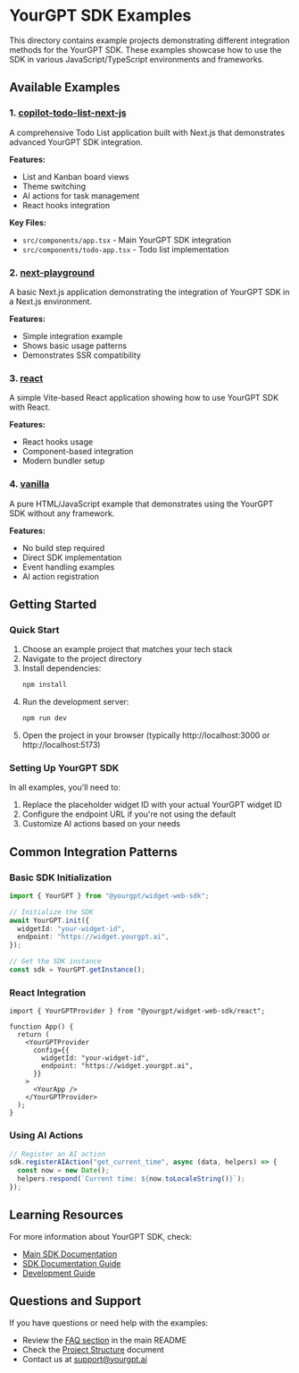 # YourGPT SDK Examples

This directory contains example projects demonstrating different integration methods for the YourGPT SDK. These examples showcase how to use the SDK in various JavaScript/TypeScript environments and frameworks.

## Available Examples

### 1. [copilot-todo-list-next-js](./copilot-todo-list-next-js)

A comprehensive Todo List application built with Next.js that demonstrates advanced YourGPT SDK integration.

**Features:**
- List and Kanban board views
- Theme switching
- AI actions for task management
- React hooks integration

**Key Files:**
- `src/components/app.tsx` - Main YourGPT SDK integration
- `src/components/todo-app.tsx` - Todo list implementation

### 2. [next-playground](./next-playground)

A basic Next.js application demonstrating the integration of YourGPT SDK in a Next.js environment.

**Features:**
- Simple integration example
- Shows basic usage patterns
- Demonstrates SSR compatibility

### 3. [react](./react)

A simple Vite-based React application showing how to use YourGPT SDK with React.

**Features:**
- React hooks usage
- Component-based integration
- Modern bundler setup

### 4. [vanilla](./vanilla)

A pure HTML/JavaScript example that demonstrates using the YourGPT SDK without any framework.

**Features:**
- No build step required
- Direct SDK implementation
- Event handling examples
- AI action registration

## Getting Started

### Quick Start

1. Choose an example project that matches your tech stack
2. Navigate to the project directory
3. Install dependencies:
   ```bash
   npm install
   ```
4. Run the development server:
   ```bash
   npm run dev
   ```
5. Open the project in your browser (typically http://localhost:3000 or http://localhost:5173)

### Setting Up YourGPT SDK

In all examples, you'll need to:

1. Replace the placeholder widget ID with your actual YourGPT widget ID
2. Configure the endpoint URL if you're not using the default
3. Customize AI actions based on your needs

## Common Integration Patterns

### Basic SDK Initialization

```typescript
import { YourGPT } from "@yourgpt/widget-web-sdk";

// Initialize the SDK
await YourGPT.init({
  widgetId: "your-widget-id",
  endpoint: "https://widget.yourgpt.ai",
});

// Get the SDK instance
const sdk = YourGPT.getInstance();
```

### React Integration

```tsx
import { YourGPTProvider } from "@yourgpt/widget-web-sdk/react";

function App() {
  return (
    <YourGPTProvider
      config={{
        widgetId: "your-widget-id",
        endpoint: "https://widget.yourgpt.ai",
      }}
    >
      <YourApp />
    </YourGPTProvider>
  );
}
```

### Using AI Actions

```typescript
// Register an AI action
sdk.registerAIAction("get_current_time", async (data, helpers) => {
  const now = new Date();
  helpers.respond(`Current time: ${now.toLocaleString()}`);
});
```

## Learning Resources

For more information about YourGPT SDK, check:

- [Main SDK Documentation](../README.md)
- [SDK Documentation Guide](../SDK_DOCUMENTATION.md)
- [Development Guide](../DEVELOPMENT.md)

## Questions and Support

If you have questions or need help with the examples:

- Review the [FAQ section](../README.md#-faq) in the main README
- Check the [Project Structure](../PROJECT_STRUCTURE.md) document
- Contact us at support@yourgpt.ai
